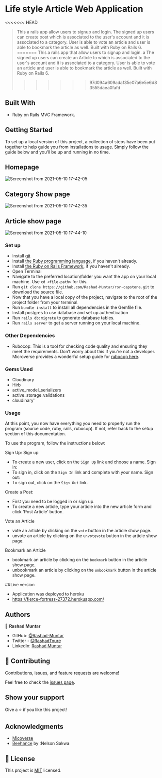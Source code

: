 # Life style Article Web Application

<<<<<<< HEAD
> This a rails app allow users to signup and login. The signed up users can create post which is associated to the user's account and it is associated to a category. User is able to vote an article and user is able to bookmark the article as well. Built with Ruby on Rails 6.
=======
> This a rails app that allow users to signup and login. a The signed up users can create an Article to which is associated to the user's account and it is associated to a category. User is able to vote an article and user is able to bookmark the article as well. Built with Ruby on Rails 6.
>>>>>>> 97d094a609adaf35e07a6e5e6d83555daea0fafd
## Built With

- Ruby on Rails MVC Framework.

## Getting Started

To set up a local version of this project, a collection of steps have been put together to help guide you from installations to usage. Simply follow the guide below and you'll be up and running in no time.

## Homepage
![Screenshot from 2021-05-10 17-42-05](https://user-images.githubusercontent.com/58520480/117701978-6a91be80-b1b7-11eb-8971-3cb898c09ace.png)

## Category Show page

![Screenshot from 2021-05-10 17-42-35](https://user-images.githubusercontent.com/58520480/117702186-b5133b00-b1b7-11eb-9777-02412249b2b1.png)

## Article show page
![Screenshot from 2021-05-10 17-44-10](https://user-images.githubusercontent.com/58520480/117702583-38cd2780-b1b8-11eb-871e-66bfc29c7639.png)


### Set up

- Install [git](https://git-scm.com/downloads)
- Install [the Ruby programming language](https://ruby-doc.org/downloads/), if you haven't already.
- Install [the Ruby on Rails Framework](https://guides.rubyonrails.org/getting_started.html), if you haven't already.
- Open Terminal
- Navigate to the preferred location/folder you want the app on your local machine. Use `cd <file-path>` for this.
- Run `git clone https://github.com/Rashad-Muntar/ror-capstone.git` to download the source file.
- Now that you have a local copy of the project, navigate to the root of the project folder from your terminal.
- Run `bundle install` to install all dependencies in the Gemfile file.
- Install postgres to use database and set up authentication
- Run `rails db:migrate` to generate database tables.
- Run `rails server` to get a server running on your local machine.

### Other Dependencies

- Rubocop: This is a tool for checking code quality and ensuring they meet the requirements. Don’t worry about this if you’re not a developer. Microverse provides a wonderful setup guide for [rubocop here](https://github.com/microverseinc/linters-config/tree/master/ruby).

### Gems Used
- Cloudinary
- Hirb
- active_model_serializers
- active_storage_validations
- cloudinary'


### Usage

At this point, you now have everything you need to properly run the program (source code, ruby, rails, rubocop). If not, refer back to the setup section of this documentation.

To use the program, follow the instructions below:

Sign Up:
   Sign up
- To create a new user, click on the `Sign Up` link and choose a name.
  Sign In:
- To sign in, click on the `Sign In` link and complete with your name.
  Sign out:
- To sign out, click on the `Sign Out` link.

Create a Post:
- First you need to be logged in or sign up.
- To create a new article, type your article into the new article form and click 'Post Article' button.

Vote an Article
- vote an article by clicking on the `vote` button in the article show page.
- unvote an article by clicking on the `unvotevote` button in the article show page.

Bookmark an Article
- bookmark an article by clicking on the `bookmark` button in the article show page.
- unbookmark an article by clicking on the `unbookmark` button in the article show page.


##Live version
- Application was deployed to heroku 
- https://fierce-fortress-27372.herokuapp.com/

## Authors

👤 **Rashad Muntar**

- GitHub: [@Rashad-Muntar](https://github.com/Rashad-Muntar)
- Twitter - [@RashadToure](https://twitter.com/RashadToure)
- LinkedIn: [Rashad Muntar](https://www.linkedin.com/in/rashad-muntar/)

## 🤝 Contributing

Contributions, issues, and feature requests are welcome!

Feel free to check the [issues page](https://github.com/Rashad-Muntar/ror-social-scaffold/issues).

## Show your support

Give a ⭐️ if you like this project!

## Acknowledgments

- [Micoverse](https://microverse.org)
- [Beehance](https://www.behance.net) by :Nelson Sakwa


## 📝 License

This project is [MIT](https://github.com/Rashad-Muntar/ror-social-scaffold/blob/friendshipv2/LICENSE) licensed.
